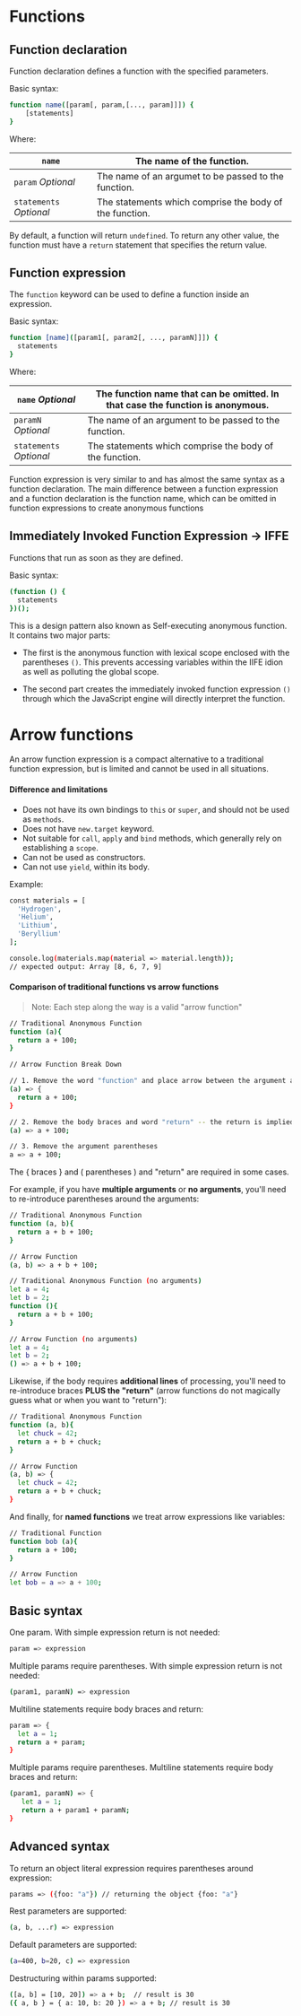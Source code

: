 # Functions

## Function declaration

Function declaration defines a function with the specified parameters.

Basic syntax:

```sh
function name([param[, param,[..., param]]]) {
    [statements]
}
```

Where:

| `name`                  | The name of the function.                               |
| ----------------------- | ------------------------------------------------------- |
| `param` _Optional_      | The name of an argumet to be passed to the function.    |
| `statements` _Optional_ | The statements which comprise the body of the function. |

By default, a function will return `undefined`. To return any other value, the function must have a `return` statement that specifies the return value.

## Function expression

The `function` keyword can be used to define a function inside an expression.

Basic syntax:

```sh
function [name]([param1[, param2[, ..., paramN]]]) {
  statements
}
```

Where:

| `name` _Optional_       | The function name that can be omitted. In that case the function is anonymous. |
| ----------------------- | ------------------------------------------------------------------------------ |
| `paramN` _Optional_     | The name of an argument to be passed to the function.                          |
| `statements` _Optional_ | The statements which comprise the body of the function.                        |

Function expression is very similar to and has almost the same syntax as a function declaration. The main difference between a function expression and a function declaration is the function name, which can be omitted in function expressions to create anonymous functions

## Immediately Invoked Function Expression -> **IFFE**

Functions that run as soon as they are defined.

Basic syntax:

```sh
(function () {
  statements
})();
```

This is a design pattern also known as Self-executing anonymous function. It contains two major parts:

- The first is the anonymous function with lexical scope enclosed with the parentheses `()`. This prevents accessing variables within the IIFE idion as well as polluting the global scope.

- The second part creates the immediately invoked function expression `()` through which the JavaScript engine will directly interpret the function.

# **Arrow functions**

An arrow function expression is a compact alternative to a traditional function expression, but is limited and cannot be used in all situations.

#### Difference and limitations

- Does not have its own bindings to `this` or `super`, and should not be used as `methods`.
- Does not have `new.target` keyword.
- Not suitable for `call`, `apply` and `bind` methods, which generally rely on establishing a `scope`.
- Can not be used as constructors.
- Can not use `yield`, within its body.

Example:

```sh
const materials = [
  'Hydrogen',
  'Helium',
  'Lithium',
  'Beryllium'
];

console.log(materials.map(material => material.length));
// expected output: Array [8, 6, 7, 9]
```

#### Comparison of traditional functions vs arrow functions

> Note: Each step along the way is a valid "arrow function"

```sh
// Traditional Anonymous Function
function (a){
  return a + 100;
}

// Arrow Function Break Down

// 1. Remove the word "function" and place arrow between the argument and opening body bracket
(a) => {
  return a + 100;
}

// 2. Remove the body braces and word "return" -- the return is implied.
(a) => a + 100;

// 3. Remove the argument parentheses
a => a + 100;
```

The { braces } and ( parentheses ) and "return" are required in some cases.

For example, if you have **multiple arguments** or **no arguments**, you'll need to re-introduce parentheses around the arguments:

```sh
// Traditional Anonymous Function
function (a, b){
  return a + b + 100;
}

// Arrow Function
(a, b) => a + b + 100;

// Traditional Anonymous Function (no arguments)
let a = 4;
let b = 2;
function (){
  return a + b + 100;
}

// Arrow Function (no arguments)
let a = 4;
let b = 2;
() => a + b + 100;
```

Likewise, if the body requires **additional lines** of processing, you'll need to re-introduce braces **PLUS the "return"** (arrow functions do not magically guess what or when you want to "return"):

```sh
// Traditional Anonymous Function
function (a, b){
  let chuck = 42;
  return a + b + chuck;
}

// Arrow Function
(a, b) => {
  let chuck = 42;
  return a + b + chuck;
}
```

And finally, for **named functions** we treat arrow expressions like variables:

```sh
// Traditional Function
function bob (a){
  return a + 100;
}

// Arrow Function
let bob = a => a + 100;
```

## Basic syntax

One param. With simple expression return is not needed:

```sh
param => expression
```

Multiple params require parentheses. With simple expression return is not needed:

```sh
(param1, paramN) => expression
```

Multiline statements require body braces and return:

```sh
param => {
  let a = 1;
  return a + param;
}
```

Multiple params require parentheses. Multiline statements require body braces and return:

```sh
(param1, paramN) => {
   let a = 1;
   return a + param1 + paramN;
}
```

## Advanced syntax

To return an object literal expression requires parentheses around expression:

```sh
params => ({foo: "a"}) // returning the object {foo: "a"}
```

Rest parameters are supported:

```sh
(a, b, ...r) => expression
```

Default parameters are supported:

```sh
(a=400, b=20, c) => expression
```

Destructuring within params supported:

```sh
([a, b] = [10, 20]) => a + b;  // result is 30
({ a, b } = { a: 10, b: 20 }) => a + b; // result is 30
```

